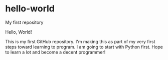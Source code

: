# hello-world
My first repository

Hello, World!

This is my first GitHub repository. I'm making this as part of my very first steps toward learning to program. I am going to start with Python first. Hope to learn a lot and become a decent programmer!
